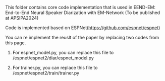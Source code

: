 This folder contains core code implementation that is used in EEND-EM: End-to-End Neural Speaker Diarization with EM-Network (To be published at APSIPA2024)

Code is implemented based on ESPNet(https://github.com/espnet/espnet)

You can re implement the reuslt of the paper by replacing two codes from this page.

1. For espnet_model.py, you can replace this file to /espnet/espnet2/diar/espnet_model.py

2. For trainer.py, you can replace this file to /espnet/espnet2/train/trainer.py
